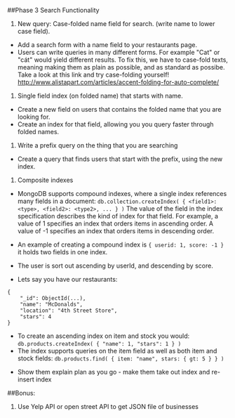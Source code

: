 ##Phase 3 Search Functionality
1. New query: Case-folded name field for search. (write name to lower case field).
- Add a search form with a name field to your restaurants page.
-	Users can write queries in many different forms. For example "Cat" or "cát" would yield different results. To fix this,
we have to case-fold texts, meaning making them as plain as possible, and as standard as possibe. Take a look at this link and try case-folding yourself! http://www.alistapart.com/articles/accent-folding-for-auto-complete/
1. Single field index (on folded name) that starts with name.
- Create a new field on users that contains the folded name that you are looking for.
- Create an index for that field, allowing you you query faster through folded names.
1. Write a prefix query on the thing that you are searching
- Create a query that finds users that start with the prefix, using the new index.
1. Composite indexes
- MongoDB supports compound indexes, where a single index references many fields in a document:
`db.collection.createIndex( { <field1>: <type>, <field2>: <type2>, ... } )` The value of the field in the index specification describes the kind of index for that field. For example, a value of 1 specifies an index that orders items in ascending order. A value of -1 specifies an index that orders items in descending order.
- An example of creating a compound index is `{ userid: 1, score: -1 }` it holds two fields in one index.
- The user is sort out ascending by userId, and descending by score.

- Lets say you have our restaurants:
```
{
	"_id": ObjectId(...),
	"name": "McDonalds",
	"location": "4th Street Store",
	"stars": 4
}
```
- To create an ascending index on item and stock you would:
` db.products.createIndex( { "name": 1, "stars": 1 } ) `
- The index supports queries on the item field as well as both item and stock fields:
`db.products.find( { item: "name", stars: { gt: 5 } } )`

* Show them explain plan as you go - make them take out index and re-insert index

##Bonus:
1. Use Yelp API or open street API to get JSON file of businesses